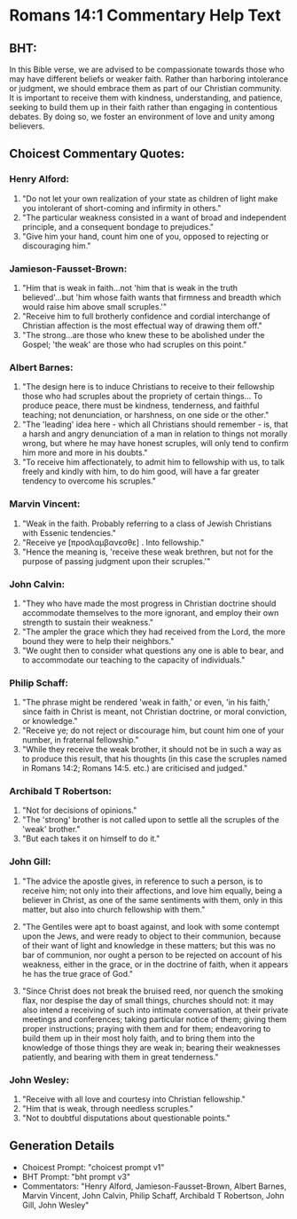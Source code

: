 # Romans 14:1 Commentary Help Text

## BHT:
In this Bible verse, we are advised to be compassionate towards those who may have different beliefs or weaker faith. Rather than harboring intolerance or judgment, we should embrace them as part of our Christian community. It is important to receive them with kindness, understanding, and patience, seeking to build them up in their faith rather than engaging in contentious debates. By doing so, we foster an environment of love and unity among believers.

## Choicest Commentary Quotes:
### Henry Alford:
1. "Do not let your own realization of your state as children of light make you intolerant of short-coming and infirmity in others."
2. "The particular weakness consisted in a want of broad and independent principle, and a consequent bondage to prejudices."
3. "Give him your hand, count him one of you, opposed to rejecting or discouraging him."

### Jamieson-Fausset-Brown:
1. "Him that is weak in faith...not 'him that is weak in the truth believed'...but 'him whose faith wants that firmness and breadth which would raise him above small scruples.'" 
2. "Receive him to full brotherly confidence and cordial interchange of Christian affection is the most effectual way of drawing them off." 
3. "The strong...are those who knew these to be abolished under the Gospel; 'the weak' are those who had scruples on this point."

### Albert Barnes:
1. "The design here is to induce Christians to receive to their fellowship those who had scruples about the propriety of certain things... To produce peace, there must be kindness, tenderness, and faithful teaching; not denunciation, or harshness, on one side or the other."
2. "The 'leading' idea here - which all Christians should remember - is, that a harsh and angry denunciation of a man in relation to things not morally wrong, but where he may have honest scruples, will only tend to confirm him more and more in his doubts."
3. "To receive him affectionately, to admit him to fellowship with us, to talk freely and kindly with him, to do him good, will have a far greater tendency to overcome his scruples."

### Marvin Vincent:
1. "Weak in the faith. Probably referring to a class of Jewish Christians with Essenic tendencies." 
2. "Receive ye [προσλαμβανεσθε] . Into fellowship." 
3. "Hence the meaning is, 'receive these weak brethren, but not for the purpose of passing judgment upon their scruples.'"

### John Calvin:
1. "They who have made the most progress in Christian doctrine should accommodate themselves to the more ignorant, and employ their own strength to sustain their weakness."
2. "The ampler the grace which they had received from the Lord, the more bound they were to help their neighbors."
3. "We ought then to consider what questions any one is able to bear, and to accommodate our teaching to the capacity of individuals."

### Philip Schaff:
1. "The phrase might be rendered 'weak in faith,' or even, 'in his faith,' since faith in Christ is meant, not Christian doctrine, or moral conviction, or knowledge."
2. "Receive ye; do not reject or discourage him, but count him one of your number, in fraternal fellowship."
3. "While they receive the weak brother, it should not be in such a way as to produce this result, that his thoughts (in this case the scruples named in Romans 14:2; Romans 14:5. etc.) are criticised and judged."

### Archibald T Robertson:
1. "Not for decisions of opinions."
2. "The 'strong' brother is not called upon to settle all the scruples of the 'weak' brother."
3. "But each takes it on himself to do it."

### John Gill:
1. "The advice the apostle gives, in reference to such a person, is to receive him; not only into their affections, and love him equally, being a believer in Christ, as one of the same sentiments with them, only in this matter, but also into church fellowship with them." 

2. "The Gentiles were apt to boast against, and look with some contempt upon the Jews, and were ready to object to their communion, because of their want of light and knowledge in these matters; but this was no bar of communion, nor ought a person to be rejected on account of his weakness, either in the grace, or in the doctrine of faith, when it appears he has the true grace of God."

3. "Since Christ does not break the bruised reed, nor quench the smoking flax, nor despise the day of small things, churches should not: it may also intend a receiving of such into intimate conversation, at their private meetings and conferences; taking particular notice of them; giving them proper instructions; praying with them and for them; endeavoring to build them up in their most holy faith, and to bring them into the knowledge of those things they are weak in; bearing their weaknesses patiently, and bearing with them in great tenderness."

### John Wesley:
1. "Receive with all love and courtesy into Christian fellowship."
2. "Him that is weak, through needless scruples."
3. "Not to doubtful disputations about questionable points."


## Generation Details
- Choicest Prompt: "choicest prompt v1"
- BHT Prompt: "bht prompt v3"
- Commentators: "Henry Alford, Jamieson-Fausset-Brown, Albert Barnes, Marvin Vincent, John Calvin, Philip Schaff, Archibald T Robertson, John Gill, John Wesley"

